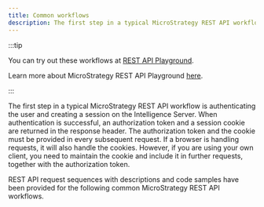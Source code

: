 ```yaml
---
title: Common workflows
description: The first step in a typical MicroStrategy REST API workflow is authenticating the user and creating a session on the Intelligence Server. When authentication is successful, an authorization token and a session cookie are returned in the response header. The authorization token and the cookie must be provided in every subsequent request. If a browser is handling requests, it will also handle the cookies. However, if you are using your own client, you need to maintain the cookie and include it in further requests, together with the authorization token.
---
```


:::tip

You can try out these workflows at [REST API Playground](https://www.postman.com/microstrategysdk/workspace/microstrategy-rest-api/collection/16131298-9ba9a108-18ee-438e-8f4f-df058f265f1b?ctx=documentation).

Learn more about MicroStrategy REST API Playground [here](/docs/getting-started/playground.md).

:::

The first step in a typical MicroStrategy REST API workflow is authenticating the user and creating a session on the Intelligence Server. When authentication is successful, an authorization token and a session cookie are returned in the response header. The authorization token and the cookie must be provided in every subsequent request. If a browser is handling requests, it will also handle the cookies. However, if you are using your own client, you need to maintain the cookie and include it in further requests, together with the authorization token.

REST API request sequences with descriptions and code samples have been provided for the following common MicroStrategy REST API workflows.
